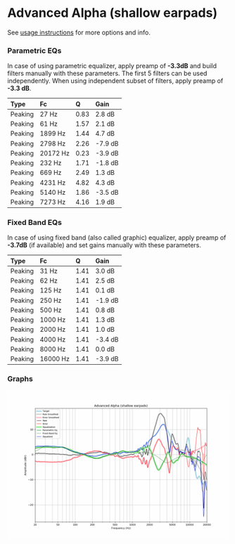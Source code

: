# Advanced Alpha (shallow earpads)
See [usage instructions](https://github.com/jaakkopasanen/AutoEq#usage) for more options and info.

### Parametric EQs
In case of using parametric equalizer, apply preamp of **-3.3dB** and build filters manually
with these parameters. The first 5 filters can be used independently.
When using independent subset of filters, apply preamp of **-3.3 dB**.

| Type    | Fc       |    Q | Gain    |
|:--------|:---------|:-----|:--------|
| Peaking | 27 Hz    | 0.83 | 2.8 dB  |
| Peaking | 61 Hz    | 1.57 | 2.1 dB  |
| Peaking | 1899 Hz  | 1.44 | 4.7 dB  |
| Peaking | 2798 Hz  | 2.26 | -7.9 dB |
| Peaking | 20172 Hz | 0.23 | -3.9 dB |
| Peaking | 232 Hz   | 1.71 | -1.8 dB |
| Peaking | 669 Hz   | 2.49 | 1.3 dB  |
| Peaking | 4231 Hz  | 4.82 | 4.3 dB  |
| Peaking | 5140 Hz  | 1.86 | -3.5 dB |
| Peaking | 7273 Hz  | 4.16 | 1.9 dB  |

### Fixed Band EQs
In case of using fixed band (also called graphic) equalizer, apply preamp of **-3.7dB**
(if available) and set gains manually with these parameters.

| Type    | Fc       |    Q | Gain    |
|:--------|:---------|:-----|:--------|
| Peaking | 31 Hz    | 1.41 | 3.0 dB  |
| Peaking | 62 Hz    | 1.41 | 2.5 dB  |
| Peaking | 125 Hz   | 1.41 | 0.1 dB  |
| Peaking | 250 Hz   | 1.41 | -1.9 dB |
| Peaking | 500 Hz   | 1.41 | 0.8 dB  |
| Peaking | 1000 Hz  | 1.41 | 1.3 dB  |
| Peaking | 2000 Hz  | 1.41 | 1.0 dB  |
| Peaking | 4000 Hz  | 1.41 | -3.4 dB |
| Peaking | 8000 Hz  | 1.41 | 0.0 dB  |
| Peaking | 16000 Hz | 1.41 | -3.9 dB |

### Graphs
![](./Advanced%20Alpha%20(shallow%20earpads).png)